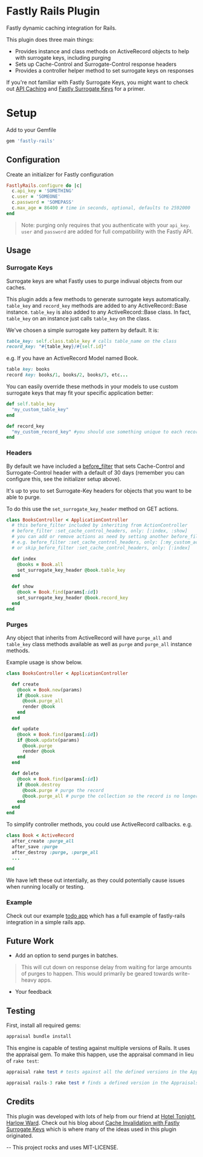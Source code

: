# Fastly Rails Plugin

Fastly dynamic caching integration for Rails.

This plugin does three main things:
- Provides instance and class methods on ActiveRecord objects to help with surrogate keys, including purging
- Sets up Cache-Control and Surrogate-Control response headers
- Provides a controller helper method to set surrogate keys on responses

If you're not familiar with Fastly Surrogate Keys, you might want to check out [API Caching](http://www.fastly.com/blog/api-caching-part-1) and [Fastly Surrogate Keys](http://www.fastly.com/blog/surrogate-keys-part-1) for a primer.

# Setup

Add to your Gemfile

````ruby
gem 'fastly-rails'
````

## Configuration

Create an initializer for Fastly configuration

````ruby
FastlyRails.configure do |c|
  c.api_key = 'SOMETHING'
  c.user = 'SOMEONE'
  c.password = 'SOMEPASS'
  c.max_age = 86400 # time in seconds, optional, defaults to 2592000
end
````
> Note: purging only requires that you authenticate with your `api_key`. `user` and `password` are added for full compatibility with the Fastly API.

## Usage

### Surrogate Keys

Surrogate keys are what Fastly uses to purge indivual objects from our caches.

This plugin adds a few methods to generate surrogate keys automatically.  `table_key` and `record_key` methods are added to any ActiveRecord::Base instance.  `table_key` is also added to any ActiveRecord::Base class.  In fact, `table_key` on an instance just calls `table_key` on the class.

We've chosen a simple surrogate key pattern by default. It is:

````ruby
table_key: self.class.table_key # calls table_name on the class
record_key: "#{table_key}/#{self.id}"
````

e.g. If you have an ActiveRecord Model named Book.

````ruby
table key: books
record key: books/1, books/2, books/3, etc...
````

You can easily override these methods in your models to use custom surrogate keys that may fit your specific application better:

````ruby
def self.table_key
  "my_custom_table_key"
end

def record_key
  "my_custom_record_key" #you should use something unique to each record
end
````

### Headers

By default we have included a [before_filter](https://github.com/fastly/fastly-rails/blob/master/lib/fastly-rails/action_controller/cache_control_headers.rb#L6) that sets Cache-Control and Surrogate-Control header with a default of 30 days (remember you can configure this, see the initializer setup above).

It's up to you to set Surrogate-Key headers for objects that you want to be able to purge.

To do this use the `set_surrogate_key_header` method on GET actions.

````ruby
class BooksController < ApplicationController
  # this before_filter included by inheriting from ActionController
  # before_filter :set_cache_control_headers, only: [:index, :show]
  # you can add or remove actions as need by setting another before_filter
  # e.g. before_filter :set_cache_control_headers, only: [:my_custom_action]
  # or skip_before_filter :set_cache_control_headers, only: [:index]

  def index
    @books = Book.all
    set_surrogate_key_header @book.table_key
  end

  def show
    @book = Book.find(params[:id])
    set_surrogate_key_header @book.record_key
  end
end
````

### Purges

Any object that inherits from ActiveRecord will have `purge_all` and `table_key` class methods available as well as `purge` and `purge_all` instance methods.

Example usage is show below.

````ruby
class BooksController < ApplicationController

  def create
    @book = Book.new(params)
    if @book.save
      @book.purge_all
      render @book
    end
  end

  def update
    @book = Book.find(params[:id])
    if @book.update(params)
      @book.purge
      render @book
    end
  end

  def delete
    @book = Book.find(params[:id])
    if @book.destroy
      @book.purge # purge the record
      @book.purge_all # purge the collection so the record is no longer there
    end
  end
end
````

To simplify controller methods, you could use ActiveRecord callbacks. e.g.

````ruby
class Book < ActiveRecord
  after_create :purge_all
  after_save :purge
  after_destroy :purge, :purge_all
  ...

end
````

We have left these out intentially, as they could potentially cause issues when running locally or testing.


### Example

Check out our example [todo app](https://github.com/mmay/todo) which has a full example of fastly-rails integration in a simple rails app.

## Future Work

- Add an option to send purges in batches.

> This will cut down on response delay from waiting for large amounts of purges to happen. This would primarily be geared towards write-heavy apps.

- Your feedback

## Testing

First, install all required gems:

```ruby
appraisal bundle install
```

This engine is capable of testing against multiple versions of Rails.  It uses the appraisal gem.  To make this happen, use the appraisal command in lieu of `rake test`:

````ruby
appraisal rake test # tests against all the defined versions in the Appraisals file

appraisal rails-3 rake test # finds a defined version in the Appraisals file called "rails-3" and only runs tests against this version
````

## Credits

This plugin was developed with lots of help from our friend at [Hotel Tonight](http://www.hoteltonight.com), [Harlow Ward](https://twitter.com/futuresanta). Check out his blog about [Cache Invalidation with Fastly Surrogate Keys](http://www.hward.com/varnish-cache-invalidation-with-fastly-surrogate-keys) which is where many of the ideas used in this plugin originated.

--
This project rocks and uses MIT-LICENSE.
